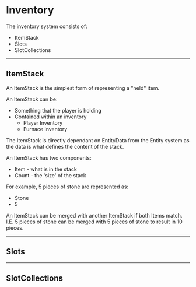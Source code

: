 # Inventory

The inventory system consists of:
- ItemStack
- Slots
- SlotCollections

___
## ItemStack
An ItemStack is the simplest form of representing a "held" item. 

An ItemStack can be:
- Something that the player is holding
- Contained within an inventory
   - Player Inventory
   - Furnace Inventory

The ItemStack is directly dependant on EntityData from the Entity system as the data is what defines the content of the stack.

An ItemStack has two components:
- Item - what is in the stack
- Count - the 'size' of the stack

For example, 5 pieces of stone are represented as:
- Stone
- 5

An ItemStack can be merged with another ItemStack if both Items match.
I.E. 5 pieces of stone can be merged with 5 pieces of stone to result in 10 pieces.

___
## Slots


___
## SlotCollections